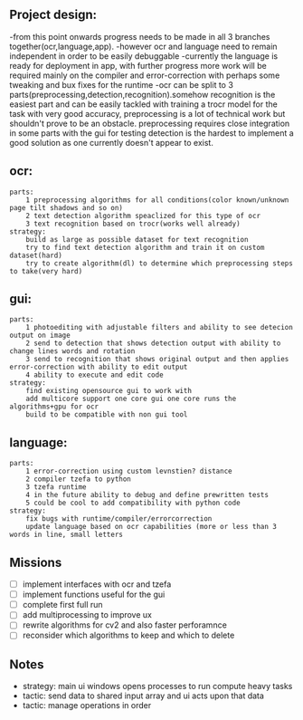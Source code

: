 ## Project design:

-from this point onwards progress needs to be made in all 3 branches together(ocr,language,app).
-however ocr and language need to remain independent in order to be easily debuggable
-currently the language is ready for deployment in app, with further progress more work will be required mainly on the
compiler and error-correction with perhaps some tweaking and bux fixes for the runtime
-ocr can be split to 3 parts(preprocessing,detection,recognition).somehow recognition is the easiest part and can be
easily tackled with training a trocr model for the task with very good accuracy, preprocessing is a lot of technical
work but shouldn't prove to be an obstacle.
preprocessing requires close integration in some parts with the gui for testing
detection is the hardest to implement a good solution as one currently doesn't appear to exist.

## ocr:

    parts:
        1 preprocessing algorithms for all conditions(color known/unknown page tilt shadows and so on)
        2 text detection algorithm speaclized for this type of ocr
        3 text recognition based on trocr(works well already)
    strategy:
        build as large as possible dataset for text recognition
        try to find text detection algorithm and train it on custom dataset(hard)
        try to create algorithm(dl) to determine which preprocessing steps to take(very hard)

## gui:

    parts:
        1 photoediting with adjustable filters and ability to see detecion output on image
        2 send to detection that shows detection output with ability to change lines words and rotation
        3 send to recognition that shows original output and then applies error-correction with ability to edit output
        4 ability to execute and edit code
    strategy:
        find existing opensource gui to work with
        add multicore support one core gui one core runs the algorithms+gpu for ocr
        build to be compatible with non gui tool

## language:

    parts:
        1 error-correction using custom levnstien? distance
        2 compiler tzefa to python
        3 tzefa runtime
        4 in the future ability to debug and define prewritten tests
        5 could be cool to add compatibility with python code
    strategy:
        fix bugs with runtime/compiler/errorcorrection
        update language based on ocr capabilities (more or less than 3 words in line, small letters

## Missions

- [ ] implement interfaces with ocr and tzefa
- [ ] implement functions useful for the gui
- [ ] complete first full run
- [ ] add multiprocessing to improve ux
- [ ] rewrite algorithms for cv2 and also faster perforamnce
- [ ] reconsider which algorithms to keep and which to delete

## Notes

- strategy: main ui windows opens processes to run compute heavy tasks
- tactic:  send data to shared input array and ui acts upon that data
- tactic:  manage operations in order